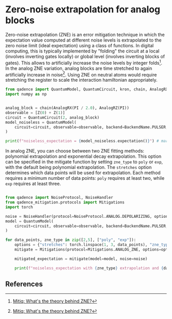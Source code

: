 # Zero-noise extrapolation for analog blocks

Zero-noise extrapolation (ZNE) is an error mitigation technique in which the expectation value computed at different noise levels is extrapolated to the zero noise limit (ideal expectation) using a class of functions. In digital computing, this is typically implemented by "folding" the circuit at a local (involves inverting gates locally) or global level (involves inverting blocks of gates). This allows to artificially increase the noise levels by integer folds[^1]. In the analog ZNE variation, analog blocks are time stretched to again artificially increase in noise[^1]. Using ZNE on neutral atoms would require stretching the register to scale the interaction hamiltonian appropriately.

```python exec="on" source="material-block" session="zne" result="json"
from qadence import QuantumModel, QuantumCircuit, kron, chain, AnalogRX, AnalogRZ, PI, BackendName, DiffMode, Z
import numpy as np


analog_block = chain(AnalogRX(PI / 2.0), AnalogRZ(PI))
observable = [Z(0) + Z(1)]
circuit = QuantumCircuit(2, analog_block)
model_noiseless = QuantumModel(
    circuit=circuit, observable=observable, backend=BackendName.PULSER, diff_mode=DiffMode.GPSR
)

print(f"noiseless_expectation = {model_noiseless.expectation()}") # markdown-exec: hide

```

In analog ZNE, you can choose between two ZNE fitting methods: polynomial extrapolation and exponential decay extrapolation. This option can be specified in the mitigate function by setting `zne_type` to `poly` or `exp`, with the default being polynomial extrapolation. The `stretches` option determines which data points will be used for extrapolation.
Each method requires a minimum number of data points: `poly` requires at least two, while `exp` requires at least three.

```python exec="on" source="material-block" session="zne" result="json"

from qadence import NoiseProtocol, NoiseHandler
from qadence_mitigation.protocols import Mitigations
import torch

noise = NoiseHandler(protocol=NoiseProtocol.ANALOG.DEPOLARIZING, options={"noise_probs": [0.2]})
model = QuantumModel(
    circuit=circuit, observable=observable, backend=BackendName.PULSER, diff_mode=DiffMode.GPSR
)

for data_points, zne_type in zip([2,5], ["poly", "exp"]):
    options = {"stretches": torch.linspace(1, 3, data_points), "zne_type": zne_type}
    mitigate = Mitigations(protocol=Mitigations.ANALOG_ZNE, options=options)

    mitigated_expectation = mitigate(model=model, noise=noise)

    print(f"noiseless_expectation with {zne_type} extrapolation and {data_points} data points", mitigated_expectation) # markdown-exec: hide

```

## References

[^1]: [Mitiq: What's the theory behind ZNE?](https://mitiq.readthedocs.io/en/stable/guide/zne-5-theory.html)
